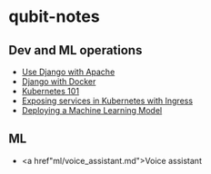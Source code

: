 # qubit-notes

## Dev and ML operations

- <a href="dev_ml_ops/2021-07-15-django-apache.md">Use Django with Apache</a>
- <a href="dev_ml_ops/2021-07-29-django-with-docker.md">Django with Docker</a>
- <a href="dev_ml_ops/kubernetes_101.md">Kubernetes 101</a>
- <a href="dev_ml_ops/2023-11-21_exposing_services_in_kubernetes_with_ingress.md">Exposing services in Kubernetes with Ingress</a>
- <a href="dev_ml_ops/2023-11-22_deploying_machine_learning_model.md">Deploying a Machine Learning Model</a>


## ML

- <a href"ml/voice_assistant.md">Voice assistant</a>